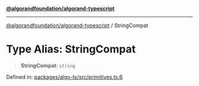 [**@algorandfoundation/algorand-typescript**](../README.md)

***

[@algorandfoundation/algorand-typescript](../README.md) / StringCompat

# Type Alias: StringCompat

> **StringCompat**: `string`

Defined in: [packages/algo-ts/src/primitives.ts:6](https://github.com/algorandfoundation/puya-ts/blob/14c9827d80da81ff08b4923e997ba22be04aa0db/packages/algo-ts/src/primitives.ts#L6)
